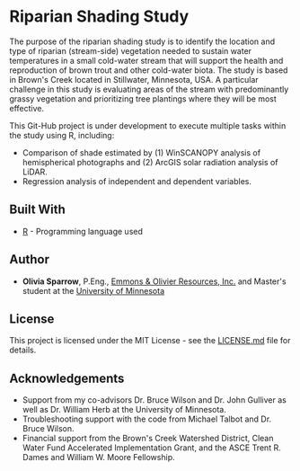# Riparian Shading Study
 
The purpose of the riparian shading study is to identify the location and type of riparian (stream-side) vegetation needed to sustain water temperatures in a small cold-water stream that will support the health and reproduction of brown trout and other cold-water biota. The study is based in Brown's Creek located in Stillwater, Minnesota, USA. A particular challenge in this study is evaluating areas of the stream with predominantly grassy vegetation and prioritizing tree plantings where they will be most effective.

This Git-Hub project is under development to execute multiple tasks within the study using R, including:
* Comparison of shade estimated by (1) WinSCANOPY analysis of hemispherical photographs and (2) ArcGIS solar radiation analysis of LiDAR.
* Regression analysis of independent and dependent variables.

## Built With

* [R](https://cran.r-project.org/bin/windows/base/) - Programming language used

## Author

* **Olivia Sparrow**, P.Eng., [Emmons & Olivier Resources, Inc.](www.eorinc.com/) and Master's student at the [University of Minnesota](https://twin-cities.umn.edu/)

## License

This project is licensed under the MIT License - see the [LICENSE.md](LICENSE.md) file for details.

## Acknowledgements

* Support from my co-advisors Dr. Bruce Wilson and Dr. John Gulliver as well as Dr. William Herb at the University of Minnesota.
* Troubleshooting support with the code from Michael Talbot and Dr. Bruce Wilson.
* Financial support from the Brown's Creek Watershed District, Clean Water Fund Accelerated Implementation Grant, and the ASCE Trent R. Dames and William W. Moore Fellowship.